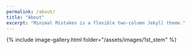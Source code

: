 ```yaml
---
permalink: /about/
title: "About"
excerpt: "Minimal Mistakes is a flexible two-column Jekyll theme."
---
```


{% include image-gallery.html folder="/assets/images/1st_stem" %}
